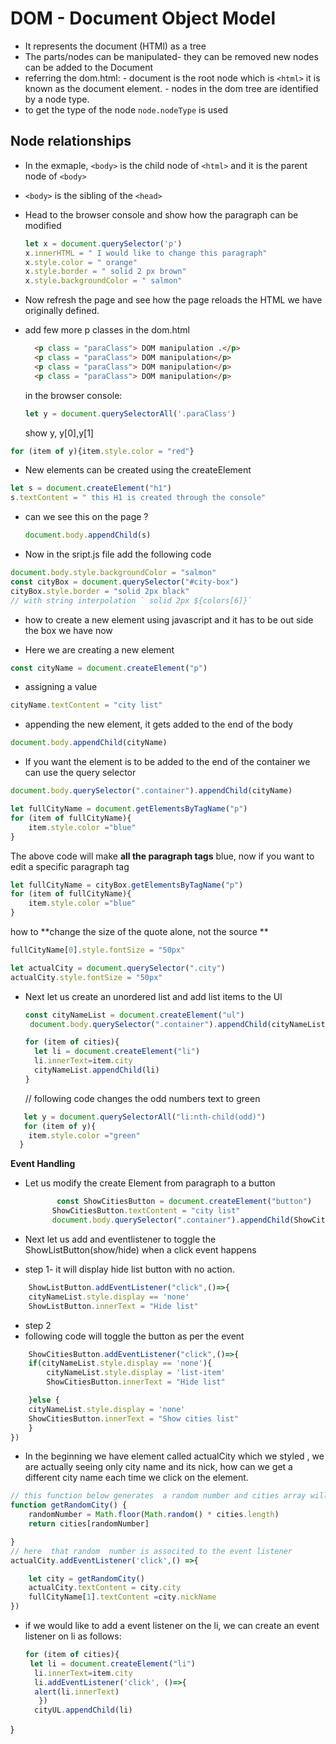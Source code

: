 # DOM - Document Object Model

- It represents the  document (HTMl) as a tree
- The parts/nodes  can be manipulated- they can be removed new nodes can be added to the Document
- referring the dom.html:
            - document is the root node which is ```<html>``` it is  known as the document element.
            - nodes in the dom tree are identified by a node type.
- to get the type of the node ```node.nodeType``` is used

## Node relationships

- In the exmaple, ```<body>``` is the child node of ```<html>``` and it is the parent node of ```<body>```

- ```<body>``` is the sibling of the ```<head>```
- Head to the browser console and show how  the  paragraph can be modified
  
  ``` Javascript
  let x = document.querySelector('p')
  x.innerHTML = " I would like to change this paragraph"
  x.style.color = " orange"
  x.style.border = " solid 2 px brown"
  x.style.backgroundColor = " salmon"
  ```

- Now refresh the page and see how the page reloads the HTML we  have originally defined.

- add few more p classes in the dom.html

  ```HTML
    <p class = "paraClass"> DOM manipulation .</p>
    <p class = "paraClass"> DOM manipulation</p>
    <p class = "paraClass"> DOM manipulation</p>
    <p class = "paraClass"> DOM manipulation</p>
    ```

    in the browser console:

    ```Javascript
    let y = document.querySelectorAll('.paraClass')
    ```

    show y, y[0],y[1]

```javascript
for (item of y){item.style.color = "red"}
```

- New elements can be created using the createElement
  
```javascript
let s = document.createElement("h1")
s.textContent = " this H1 is created through the console"
```

- can we see this on the page ?
  
  ```javascript
  document.body.appendChild(s)
  ```

- Now in the sript.js file add the following code
  
```javascript
document.body.style.backgroundColor = "salmon"
const cityBox = document.querySelector("#city-box") 
cityBox.style.border = "solid 2px black"
// with string interpolation ` solid 2px ${colors[6]}`
```

- how to create a new element using javascript and it has to be out side the box we have now
  
- Here we are creating a new element
  
```javascript
const cityName = document.createElement("p")
```

- assigning a value
  
```javascript
cityName.textContent = "city list"
```

- appending the new element, it gets added to the end of the body
  
```javascript
document.body.appendChild(cityName)
```

- If you want the element is to be added to the end of the container we can use the query selector

```javascript
document.body.querySelector(".container").appendChild(cityName)
```

```javascript
let fullCityName = document.getElementsByTagName("p")
for (item of fullCityName){
    item.style.color ="blue"
}
```

The above code  will make **all the paragraph tags** blue, now if you want to  edit  a specific paragraph tag

```javascript
let fullCityName = cityBox.getElementsByTagName("p")
for (item of fullCityName){
    item.style.color ="blue"
}
```

how to **change the size of the quote alone, not the source
**

```javascript
fullCityName[0].style.fontSize = "50px"
```
```javascript
let actualCity = document.querySelector(".city")
actualCity.style.fontSize = "50px"
```

- Next let us create an unordered list and add list items to the Ul
  
  ```javascript
  const cityNameList = document.createElement("ul")
   document.body.querySelector(".container").appendChild(cityNameList)

  for (item of cities){
    let li = document.createElement("li")
    li.innerText=item.city
    cityNameList.appendChild(li)
  }
  ```

  // following code changes the odd numbers text to green

```javascript
   let y = document.querySelectorAll("li:nth-child(odd)")
   for (item of y){
    item.style.color ="green"
  }

```

**Event Handling**

- Let us modify the create Element from paragraph to a button
  
  ```javascript
         const ShowCitiesButton = document.createElement("button")
        ShowCitiesButton.textContent = "city list"
        document.body.querySelector(".container").appendChild(ShowCitiesButton)
    ```

- Next let us add and eventlistener to toggle the ShowListButton(show/hide) when a click event happens
- step 1- it will display hide list button with no action.

```javascript
    ShowListButton.addEventListener("click",()=>{
    cityNameList.style.display == 'none'
    ShowListButton.innerText = "Hide list"
```

- step 2
- following code will toggle the button as per the event

```javascript
    ShowCitiesButton.addEventListener("click",()=>{
    if(cityNameList.style.display == 'none'){
        cityNameList.style.display = 'list-item'
        ShowCitiesButton.innerText = "Hide list"

    }else {
    cityNameList.style.display = 'none'
    ShowCitiesButton.innerText = "Show cities list"
    }
})
```

- In the beginning we have element called actualCity which we styled , we are actually seeing only city name and its nick, how can we  get  a different city name each time we click on the element.

```javascript
// this function below generates  a random number and cities array will use that number
function getRandomCity() {
    randomNumber = Math.floor(Math.random() * cities.length)
    return cities[randomNumber]

}
// here  that random  number is associted to the event listener 
actualCity.addEventListener('click',() =>{

    let city = getRandomCity()
    actualCity.textContent = city.city
    fullCityName[1].textContent =city.nickName
})
```

- if we would like to add  a event listener on the li, we can create an event listener on li as follows:
  
  ```javascript
  for (item of cities){
   let li = document.createElement("li")
    li.innerText=item.city
    li.addEventListener('click', ()=>{
    alert(li.innerText)
     })
    cityUL.appendChild(li)

}
```
